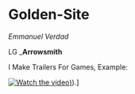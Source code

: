 # Golden-Site
*Emmanuel Verdad*

LG _**Arrowsmith**

I Make Trailers For Games, Example:

[![Watch the video](https://i9.ytimg.com/vi_webp/p3h5JR6c2BY/maxresdefault.webp?v=63bc0c7e&sqp=CNjq_Z0G&rs=AOn4CLA9RiCsxKv-qexgWjgb7dK7sed-tQ))]([https://youtu.be/vt5fpE0bzSY])).]
